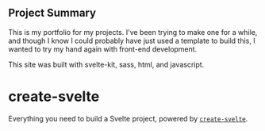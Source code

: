 ## Project Summary

This is my portfolio for my projects. I've been trying to make one for a while, and though I know I could probably have just used a template to build this, I wanted to try my hand again with front-end development. 

This site was built with svelte-kit, sass, html, and javascript.

# create-svelte

Everything you need to build a Svelte project, powered by [`create-svelte`](https://github.com/sveltejs/kit/tree/master/packages/create-svelte).
